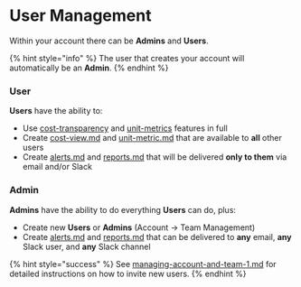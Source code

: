 # User Management

Within your account there can be **Admins** and **Users**.

{% hint style="info" %}
The user that creates your account will automatically be an **Admin**.
{% endhint %}

### **User**

**Users** have the ability to:

* Use [cost-transparency](../cost-transparency/ "mention") and [unit-metrics](../unit-metrics/ "mention") features in full
* Create [cost-view.md](../cost-transparency/key-concepts/cost-view.md "mention") and [unit-metric.md](../unit-metrics/key-concepts/unit-metric.md "mention") that are available to **all** other users
* Create [alerts.md](../notifications/alerts.md "mention") and [reports.md](../notifications/reports.md "mention") that will be delivered **only to them** via email and/or Slack

### **Admin**

**Admins** have the ability to do everything **Users** can do, plus:

* Create new **Users** or **Admins** (Account -> Team Management)
* Create [alerts.md](../notifications/alerts.md "mention") and [reports.md](../notifications/reports.md "mention") that can be delivered to **any** email, **any** Slack user, and **any** Slack channel

{% hint style="success" %}
See [managing-account-and-team-1.md](../../guides/onboarding/managing-account-and-team-1.md "mention") for detailed instructions on how to invite new users.
{% endhint %}
